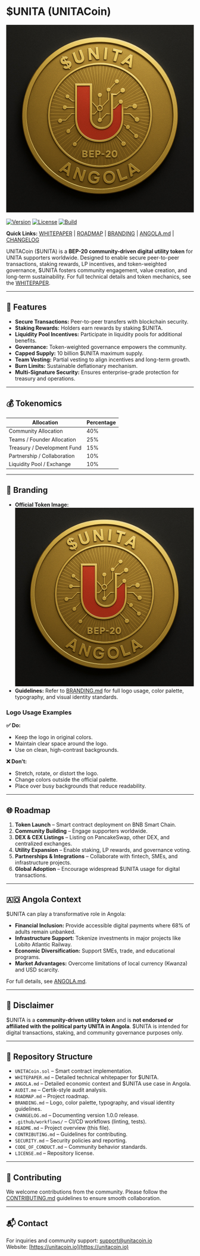 # $UNITA (UNITACoin)

![UNITA Logo](./branding/unitacoin.jpg)

[![Version](https://img.shields.io/badge/version-1.0.0-blue)](./CHANGELOG.md)
[![License](https://img.shields.io/badge/license-MIT-green)](./LICENSE.md)
[![Build](https://img.shields.io/badge/build-passing-brightgreen)](https://github.com/username/unitacoin/actions) <!-- Optional CI badge -->

**Quick Links:** [WHITEPAPER](./WHITEPAPER.md) | [ROADMAP](./ROADMAP.md) | [BRANDING](./BRANDING.md) | [ANGOLA.md](./ANGOLA.md) | [CHANGELOG](./CHANGELOG.md)

UNITACoin ($UNITA) is a **BEP-20 community-driven digital utility token** for UNITA supporters worldwide. Designed to enable secure peer-to-peer transactions, staking rewards, LP incentives, and token-weighted governance, $UNITA fosters community engagement, value creation, and long-term sustainability. For full technical details and token mechanics, see the [WHITEPAPER](./WHITEPAPER.md).

----------

## 🚀 Features

-   **Secure Transactions:** Peer-to-peer transfers with blockchain security.
-   **Staking Rewards:** Holders earn rewards by staking $UNITA.
-   **Liquidity Pool Incentives:** Participate in liquidity pools for additional benefits.
-   **Governance:** Token-weighted governance empowers the community.
-   **Capped Supply:** 10 billion $UNITA maximum supply.
-   **Team Vesting:** Partial vesting to align incentives and long-term growth.
-   **Burn Limits:** Sustainable deflationary mechanism.
-   **Multi-Signature Security:** Ensures enterprise-grade protection for treasury and operations.

----------

## 💰 Tokenomics

| Allocation                  | Percentage |
|------------------------------|-----------|
| Community Allocation         | 40%       |
| Teams / Founder Allocation   | 25%       |
| Treasury / Development Fund  | 15%       |
| Partnership / Collaboration  | 10%       |
| Liquidity Pool / Exchange    | 10%       |

----------

## 🎨 Branding

-   **Official Token Image:** ![UNITACoin Token](./branding/unitacoin.jpg)  
-   **Guidelines:** Refer to [BRANDING.md](./BRANDING.md) for full logo usage, color palette, typography, and visual identity standards.

### Logo Usage Examples

**✅ Do:**
- Keep the logo in original colors.  
- Maintain clear space around the logo.  
- Use on clean, high-contrast backgrounds.

**❌ Don’t:**
- Stretch, rotate, or distort the logo.  
- Change colors outside the official palette.  
- Place over busy backgrounds that reduce readability.

----------

## 🌐 Roadmap

1.  **Token Launch** – Smart contract deployment on BNB Smart Chain.
2.  **Community Building** – Engage supporters worldwide.
3.  **DEX & CEX Listings** – Listing on PancakeSwap, other DEX, and centralized exchanges.
4.  **Utility Expansion** – Enable staking, LP rewards, and governance voting.
5.  **Partnerships & Integrations** – Collaborate with fintech, SMEs, and infrastructure projects.
6.  **Global Adoption** – Encourage widespread $UNITA usage for digital transactions.

----------

## 🇦🇴 Angola Context

$UNITA can play a transformative role in Angola:

-   **Financial Inclusion:** Provide accessible digital payments where 68% of adults remain unbanked.
-   **Infrastructure Support:** Tokenize investments in major projects like Lobito Atlantic Railway.
-   **Economic Diversification:** Support SMEs, trade, and educational programs.
-   **Market Advantages:** Overcome limitations of local currency (Kwanza) and USD scarcity.

For full details, see [ANGOLA.md](./ANGOLA.md).

----------

## 📄 Disclaimer

$UNITA is a **community-driven utility token** and is **not endorsed or affiliated with the political party UNITA in Angola**. $UNITA is intended for digital transactions, staking, and community governance purposes only.

----------

## 🔧 Repository Structure

-   `UNITACoin.sol` – Smart contract implementation.
-   `WHITEPAPER.md` – Detailed technical whitepaper for $UNITA.
-   `ANGOLA.md` – Detailed economic context and $UNITA use case in Angola.
-   `AUDIT.me` – Certik-style audit analysis.
-   `ROADMAP.md` – Project roadmap.
-   `BRANDING.md` – Logo, color palette, typography, and visual identity guidelines.
-   `CHANGELOG.md` – Documenting version 1.0.0 release.
-   `.github/workflows/` – CI/CD workflows (linting, tests).
-   `README.md` – Project overview (this file).
-   `CONTRIBUTING.md` – Guidelines for contributing.
-   `SECURITY.md` – Security policies and reporting.
-   `CODE_OF_CONDUCT.md` – Community behavior standards.
-   `LICENSE.md` – Repository license.

----------

## 🤝 Contributing

We welcome contributions from the community. Please follow the [CONTRIBUTING.md](./CONTRIBUTING.md) guidelines to ensure smooth collaboration.

----------

## 📬 Contact

For inquiries and community support: [support@unitacoin.io](mailto:support@unitacoin.io)  
Website: [https://unitacoin.io](https://unitacoin.io)
